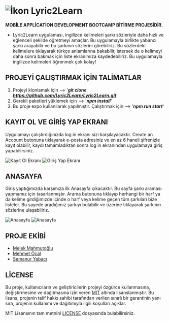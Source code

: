 #  ![İkon](https://i.hizliresim.com/s60u8gp.jpg) Lyric2Learn

**MOBİLE APPLİCATİON DEVELOPMENT BOOTCAMP BİTİRME PROJESİDİR.**

* Lyric2Learn uygulaması, ingilizce kelimeleri şarkı sözleriyle daha hızlı ve eğlenceli şekilde öğretmeyi amaçlar. Bu uygulamayla birlikte yabancı şarkı arayabilir ve bu şarkının sözlerini görebiliriz. Bu sözlerdeki kelimelere tıklayarak türkçe anlamlarına bakabilir, istersek de o kelimeyi daha sonra bakmak için liste ekranımıza kaydedebiliriz. Bu uygulamayla ingilizce kelimeleri öğrenmek çok kolay!

## PROJEYİ ÇALIŞTIRMAK İÇİN TALİMATLAR

 1. Projeyi klonlamak için   -->   '***git clone https://github.com/Lyric2Learn/Lyric2Learn.git***'
 2.  Gerekli paketleri yüklemek için   -->   '***npm install***'
 3.  Bu proje expo kullanılarak yapılmıştır. Çalıştırmak için   -->   '***npm run start***'


## KAYIT OL VE GİRİŞ YAP EKRANI

Uygulamayı çalıştırdığınızda log in ekranı sizi karşılayacaktır. Create an Account butonuna tıklayarak e-posta adresiniz ve en az 6 haneli şifrenizle kayıt olabilir, kaydı tamamladıktan sonra log in ekranından uygulamaya giriş yapabilirsiniz.

![Kayıt Ol Ekranı](https://i.hizliresim.com/37g6uw2.png)
![Giriş Yap Ekranı](https://i.hizliresim.com/a2mteqo.png)

## ANASAYFA
Giriş yaptığımızda karşımıza ilk Anasayfa çıkacaktır. Bu sayfa şarkı araması yapmamız için tasarlanmıştır. Arama butonuna tıklayıp herhangi bir harf ya da kelime girdiğimizde içinde o harf veya kelime geçen tüm şarkıları bize listeler. Bu sayede aradığımız şarkıyı bulabilir ve üzerine tıklayarak şarkının sözlerine ulaşabiliriz.

![Anasayfa](https://i.hizliresim.com/hx6n2zt.png)
![Anasayfa](https://i.hizliresim.com/mtp8pfp.png)

## PROJE EKİBİ
-  [Melek Mahmutoğlu](https://www.linkedin.com/in/melek-mahmuto%C4%9Flu-3050161b0/)
- [Mehmet Öcal](https://www.linkedin.com/in/mehmetocall/)
- [Semanur Yabacı](https://www.linkedin.com/in/semanuryabaci/)

## LİCENSE

Bu proje, kullanıcıların ve geliştiricilerin projeyi özgürce kullanmasına, değiştirmesine ve dağıtmasına izin veren [MIT](https://choosealicense.com/licenses/mit/) altında lisanslanmıştır. Bu lisans, projenin telif hakkı sahibi tarafından verilen sınırlı bir garantinin yanı sıra, projenin kullanımı ve dağıtımıyla ilgili koşulları açıklar.

MIT Lisansının tam metnini [LICENSE](https://en.wikipedia.org/wiki/MIT_License) dosyasında bulabilirsiniz.
